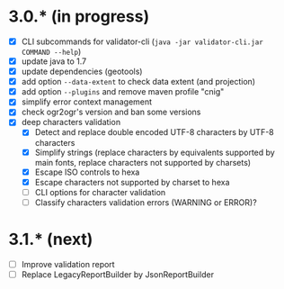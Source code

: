 # 3.0.* (in progress)

* [x] CLI subcommands for validator-cli (```java -jar validator-cli.jar COMMAND --help```)
* [x] update java to 1.7
* [x] update dependencies (geotools)
* [x] add option ```--data-extent``` to check data extent (and projection)
* [x] add option ```--plugins``` and remove maven profile "cnig"
* [x] simplify error context management
* [x] check ogr2ogr's version and ban some versions
* [x] deep characters validation
    * [x] Detect and replace double encoded UTF-8 characters by UTF-8 characters
	* [x] Simplify strings (replace characters by equivalents supported by main fonts, replace characters not supported by charsets)
	* [x] Escape ISO controls to hexa
	* [x] Escape characters not supported by charset to hexa
    * [ ] CLI options for character validation
    * [ ] Classify characters validation errors (WARNING or ERROR)?

# 3.1.* (next)

* [ ] Improve validation report
* [ ] Replace LegacyReportBuilder by JsonReportBuilder
